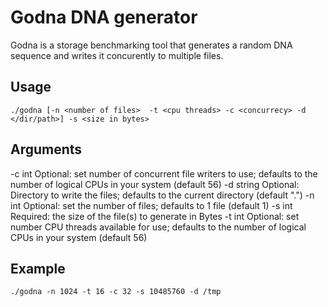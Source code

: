 # Godna DNA generator

Godna is a storage benchmarking tool that generates a random DNA sequence and writes it concurently to multiple files.  

## Usage

```
./godna [-n <number of files>  -t <cpu threads> -c <concurrecy> -d </dir/path>] -s <size in bytes>
```

## Arguments

  -c int
    	Optional: set number of concurrent file writers to use; defaults to the number of logical CPUs in your system (default 56)
  -d string
    	Optional: Directory to write the files; defaults to the current directory (default ".")
  -n int
    	Optional: set the number of files; defaults to 1 file (default 1)
  -s int
    	Required: the size of the file(s) to generate in Bytes
  -t int
    	Optional: set number CPU threads available for use; defaults to the number of logical CPUs in your system (default 56)

## Example

```
./godna -n 1024 -t 16 -c 32 -s 10485760 -d /tmp
```
